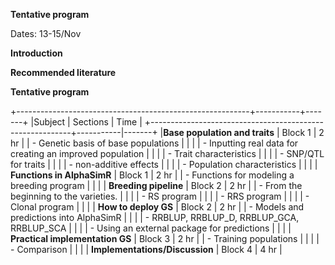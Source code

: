 **Tentative program**

Dates: 13-15/Nov

**Introduction**


**Recommended literature**


**Tentative program**

+----------------------------------------------------------+-----------+-------+
|Subject                                                   | Sections  | Time  |
+----------------------------------------------------------+-----------|-------+
|**Base population and traits**                            |  Block 1  |  2 hr |
| -   Genetic basis of base populations                    |           |       | 
| -   Inputting real data for creating an improved population |           |           |
| -   Trait characteristics                                |           |           |
| -   SNP/QTL for traits                                   |           |           |
| -   non-additive effects                                 |           |           |
| -   Population characteristics                           |           |           |
| **Functions in AlphaSimR**                               | Block 1   | 2 hr      |
| -   Functions for modeling a breeding program            |           |           |
| **Breeding pipeline**                                    | Block 2   | 2 hr      |
| -   From the beginning to the varieties.                 |           |           |
| -   RS program                                           |           |           |
| -   RRS program                                          |           |           |
| -   Clonal program                                       |           |           |
| **How to deploy GS**                                     | Block 2   | 2 hr      |
| -   Models and predictions into AlphaSimR                |           |           |
| -   RRBLUP, RRBLUP_D, RRBLUP_GCA, RRBLUP_SCA             |           |           |
| -   Using an external package for predictions            |           |           |
| **Practical implementation GS**                          | Block 3   | 2 hr      |
| -   Training populations                                 |           |           |
| -   Comparison                                           |           |           |
| **Implementations/Discussion**                           | Block 4   | 4 hr      |

